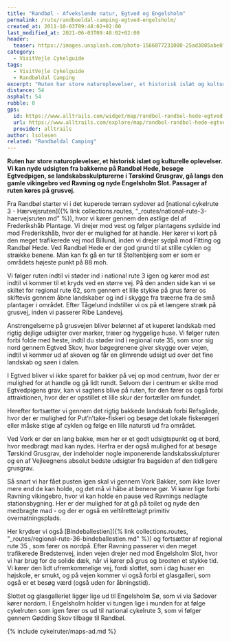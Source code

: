 ```yaml
---
title: "Randbøl - Afvekslende natur, Egtved og Engelsholm"
permalink: /rute/randboeldal-camping-egtved-engelsholm/
created_at: 2011-10-03T09:48:02+02:00
last_modified_at: 2021-06-03T09:48:02+02:00
header:
  teaser: https://images.unsplash.com/photo-1566877231000-25ad3805abe0?ixid=MnwxMjA3fDB8MHxwaG90by1wYWdlfHx8fGVufDB8fHx8&ixlib=rb-1.2.1&auto=format&fit=crop&h=300&w=400&q=60
category:
  - VisitVejle Cykelguide
tags:
  - VisitVejle Cykelguide
  - Randbøldal Camping
excerpt: "Ruten har store naturoplevelser, et historisk islæt og kulturelle oplevelser. Vi kan nyde udsigten fra bakkerne på Randbøl Hede, besøge Egtvedpigen, se landskabsskulpturerne i Tørskind Grusgrav, gå langs den gamle vikingebro ved Ravning og nyde Engelsholm Slot."
distance: 54
asphalt: 54
rubble: 0
gps:
  id: https://www.alltrails.com/widget/map/randbol-randbol-hede-egtved-ravning-engelslholm-2291d2e
  url: https://www.alltrails.com/explore/map/randbol-randbol-hede-egtved-ravning-engelslholm-2291d2e
  provider: alltrails
author: lsolesen
related: "Randbøldal Camping"
---
```


**Ruten har store naturoplevelser, et historisk islæt og kulturelle oplevelser. Vi kan nyde udsigten fra bakkerne på Randbøl Hede, besøge Egtvedpigen, se landskabsskulpturerne i Tørskind Grusgrav, gå langs den gamle vikingebro ved Ravning og nyde Engelsholm Slot. Passager af ruten køres på grusvej.**

Fra Randbøl starter vi i det kuperede terræn sydover ad [national cykelrute 3 - Hærvejsruten]({% link collections.routes, "_routes/national-rute-3-haervejsruten.md" %}), hvor vi kører gennem den østlige del af Frederikshåb Plantage. Vi drejer mod vest og følger plantagens sydside ind mod Frederikshåb, hvor der er mulighed for at handle. Her kører vi kort på den meget trafikerede vej mod Billund, inden vi drejer sydpå mod Fitting og Randbøl Hede. Ved Randbøl Hede er der god grund til at stille cyklen og strække benene. Man kan fx gå en tur til Stoltenbjerg som er som er områdets højeste punkt på 88 moh.

Vi følger ruten indtil vi støder ind i national rute 3 igen og kører mod øst indtil vi kommer til et kryds ved en større vej. På den anden side kan vi se skiltet for regional rute 62, som gennem et lille stykke på grus fører os skiftevis gennem åbne landskaber og ind i skygge fra træerne fra de små plantager i området. Efter Tågelund indstiller vi os på et længere stræk på grusvej, inden vi passerer Ribe Landevej.

Anstrengelserne på grusvejen bliver belønnet af et kuperet landskab med rigtig dejlige udsigter over marker, træer og hyggelige huse. Vi følger ruten forbi folde med heste, indtil du støder ind i regional rute 35, som snor sig nord gennem Egtved Skov, hvor bøgegrenene giver skygge over vejen, indtil vi kommer ud af skoven og får en glimrende udsigt ud over det fine landskab og søen i dalen.

I Egtved bliver vi ikke sparet for bakker på vej op mod centrum, hvor der er mulighed for at handle og gå lidt rundt. Selvom der i centrum er skilte mod Egtvedpigens grav, kan vi sagtens blive på ruten, for den fører os også forbi attraktionen, hvor der er opstillet et lille skur der fortæller om fundet.

Herefter fortsætter vi gennem det rigtig bakkede landskab forbi Refsgårde, hvor der er mulighed for Put’n’take-fiskeri og besøge det lokale fiskerøgeri eller måske stige af cyklen og følge en lille natursti ud fra området.

Ved Vork er der en lang bakke, men her er et godt udsigtspunkt og et bord, hvor medbragt mad kan nydes. Herfra er der også mulighed for at besøge Tørskind Grusgrav, der indeholder nogle imponerende landskabsskulpturer og en af Vejleegnens absolut bedste udsigter fra bagsiden af den tidligere grusgrav.

Så snart vi har fået pusten igen skal vi gennem Vork Bakker, som ikke lover mere end de kan holde, og det må vi håbe at benene gør. Vi kører lige forbi Ravning vikingebro, hvor vi kan holde en pause ved Ravnings nedlagte stationsbygning. Her er der mulighed for at gå på toilet og nyde den medbragte mad - og der er også en veltilrettelagt primitiv overnatningsplads.

Her krydser vi også [Bindeballestien]({% link collections.routes, "_routes/regional-rute-36-bindeballestien.md" %}) og fortsætter af regional rute 35 , som fører  os nordpå. Efter Ravning passerer vi den meget trafikerede Bredstenvej, inden vejen drejer ned mod Engelsholm Slot, hvor vi har brug for de solide dæk, når vi kører på grus og brosten et stykke tid. Vi kører den lidt ufremkommelige vej, fordi slottet, som i dag huser en højskole, er smukt, og på vejen kommer vi også forbi et glasgalleri, som også er et besøg værd (også uden for åbningstid).

Slottet og glasgalleriet ligger lige ud til Engelsholm Sø, som vi via Sødover kører nordom. I Engelsholm holder vi tungen lige i munden for at følge cykelruten som igen fører os ud til national cykelrute 3, som vi følger gennem Gødding Skov tilbage til Randbøl.

{% include cykelruter/maps-ad.md %}
